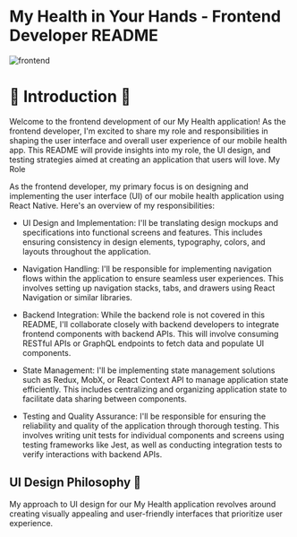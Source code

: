 # My Health in Your Hands - Frontend Developer README

![frontend](https://ideogram.ai/g/jWrUvbzjT4yMCYz9YvtdJQ/3)

# 🚀 Introduction 🚀

Welcome to the frontend development of our My Health application! As the frontend developer, I'm excited to share my role and responsibilities in shaping the user interface and overall user experience of our mobile health app. This README will provide insights into my role, the UI design, and testing strategies aimed at creating an application that users will love.
My Role

As the frontend developer, my primary focus is on designing and implementing the user interface (UI) of our mobile health application using React Native. Here's an overview of my responsibilities:

   + UI Design and Implementation: I'll be translating design mockups and specifications into functional screens and features. This includes ensuring consistency in design elements, typography, colors, and layouts throughout the application.

   + Navigation Handling: I'll be responsible for implementing navigation flows within the application to ensure seamless user experiences. This involves setting up navigation stacks, tabs, and drawers using React Navigation or similar libraries.

   + Backend Integration: While the backend role is not covered in this README, I'll collaborate closely with backend developers to integrate frontend components with backend APIs. This will involve consuming RESTful APIs or GraphQL endpoints to fetch data and populate UI components.

   + State Management: I'll be implementing state management solutions such as Redux, MobX, or React Context API to manage application state efficiently. This includes centralizing and organizing application state to facilitate data sharing between components.

   + Testing and Quality Assurance: I'll be responsible for ensuring the reliability and quality of the application through thorough testing. This involves writing unit tests for individual components and screens using testing frameworks like Jest, as well as conducting integration tests to verify interactions with backend APIs.

## UI Design Philosophy 📱

My approach to UI design for our My Health application revolves around creating visually appealing and user-friendly interfaces that prioritize user experience. 
 
